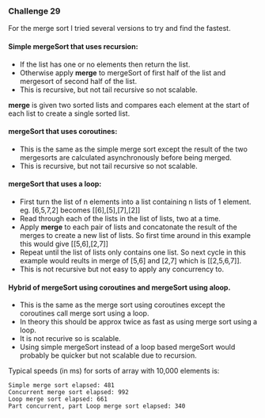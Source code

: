 ### Challenge 29

For the merge sort I tried several versions to try and find the fastest.

#### Simple mergeSort that uses recursion:

- If the list has one or no elements then return the list.
- Otherwise apply **merge** to mergeSort of first half of the list and mergesort of second half of the list.   
- This is recursive, but not tail recursive so not scalable.

**merge** is given two sorted lists and compares each element at the start of each list to create a single sorted list.

#### mergeSort that uses coroutines:

- This is the same as the simple merge sort except the result of the two mergesorts are calculated asynchronously before being merged.
- This is recursive, but not tail recursive so not scalable.

#### mergeSort that uses a loop:

- First turn the list of n elements into a list containing n lists of 1 element. eg. [6,5,7,2] becomes [[6],[5],[7],[2]] 
- Read through each of the lists in the list of lists, two at a time.
- Apply **merge** to each pair of lists and concatonate the result of the merges to create a new list of lists. So first time around in this example this would give [[5,6],[2,7]]
- Repeat until the list of lists only contains one list. So next cycle in this example would reults in merge of [5,6] and [2,7] which is [[2,5,6,7]]. 
- This is not recursive but not easy to apply any concurrency to.

#### Hybrid of mergeSort using coroutines and mergeSort using aloop.

- This is the same as the merge sort using coroutines except the coroutines call merge sort using a loop. 
- In theory this should be approx twice as fast as using merge sort using a loop.
- It is not recurive so is scalable.
- Using simple mergeSort instead of a loop based mergeSort would probably be quicker but not scalable due to recursion.

Typical speeds (in ms) for sorts of array with 10,000 elements is:
```
Simple merge sort elapsed: 481 
Concurrent merge sort elapsed: 992 
Loop merge sort elapsed: 661 
Part concurrent, part Loop merge sort elapsed: 340 
```
